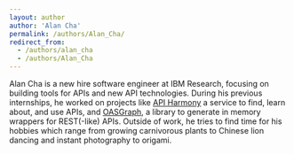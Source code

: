 ```yaml
---
layout: author
author: 'Alan Cha'
permalink: /authors/Alan_Cha/
redirect_from:
  - /authors/alan_cha
  - /authors/Alan_Cha
---
```


Alan Cha is a new hire software engineer at IBM Research, focusing on building tools for APIs and new API technologies. During his previous internships, he worked on projects like [API Harmony](http://ibm.biz/apiharmony) a service to find, learn about, and use APIs, and [OASGraph](v4.loopback.io/oasgraph.html), a library to generate in memory wrappers for REST(-like) APIs. Outside of work, he tries to find time for his hobbies which range from growing carnivorous plants to Chinese lion dancing and instant photography to origami. 
